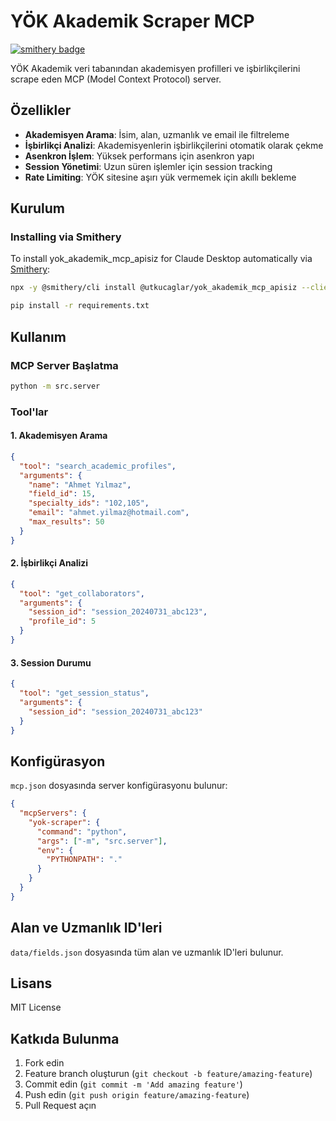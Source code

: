 # YÖK Akademik Scraper MCP

[![smithery badge](https://smithery.ai/badge/@utkucaglar/yok_akademik_mcp_apisiz)](https://smithery.ai/server/@utkucaglar/yok_akademik_mcp_apisiz)

YÖK Akademik veri tabanından akademisyen profilleri ve işbirlikçilerini scrape eden MCP (Model Context Protocol) server.

## Özellikler

- **Akademisyen Arama**: İsim, alan, uzmanlık ve email ile filtreleme
- **İşbirlikçi Analizi**: Akademisyenlerin işbirlikçilerini otomatik olarak çekme
- **Asenkron İşlem**: Yüksek performans için asenkron yapı
- **Session Yönetimi**: Uzun süren işlemler için session tracking
- **Rate Limiting**: YÖK sitesine aşırı yük vermemek için akıllı bekleme

## Kurulum

### Installing via Smithery

To install yok_akademik_mcp_apisiz for Claude Desktop automatically via [Smithery](https://smithery.ai/server/@utkucaglar/yok_akademik_mcp_apisiz):

```bash
npx -y @smithery/cli install @utkucaglar/yok_akademik_mcp_apisiz --client claude
```

```bash
pip install -r requirements.txt
```

## Kullanım

### MCP Server Başlatma

```bash
python -m src.server
```

### Tool'lar

#### 1. Akademisyen Arama
```json
{
  "tool": "search_academic_profiles",
  "arguments": {
    "name": "Ahmet Yılmaz",
    "field_id": 15,
    "specialty_ids": "102,105",
    "email": "ahmet.yilmaz@hotmail.com",
    "max_results": 50
  }
}
```

#### 2. İşbirlikçi Analizi
```json
{
  "tool": "get_collaborators",
  "arguments": {
    "session_id": "session_20240731_abc123",
    "profile_id": 5
  }
}
```

#### 3. Session Durumu
```json
{
  "tool": "get_session_status",
  "arguments": {
    "session_id": "session_20240731_abc123"
  }
}
```

## Konfigürasyon

`mcp.json` dosyasında server konfigürasyonu bulunur:

```json
{
  "mcpServers": {
    "yok-scraper": {
      "command": "python",
      "args": ["-m", "src.server"],
      "env": {
        "PYTHONPATH": "."
      }
    }
  }
}
```

## Alan ve Uzmanlık ID'leri

`data/fields.json` dosyasında tüm alan ve uzmanlık ID'leri bulunur.

## Lisans

MIT License

## Katkıda Bulunma

1. Fork edin
2. Feature branch oluşturun (`git checkout -b feature/amazing-feature`)
3. Commit edin (`git commit -m 'Add amazing feature'`)
4. Push edin (`git push origin feature/amazing-feature`)
5. Pull Request açın 